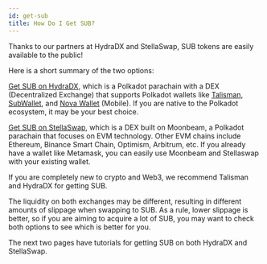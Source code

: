```yaml
---
id: get-sub
title: How Do I Get SUB?
---
```


Thanks to our partners at HydraDX and StellaSwap, SUB tokens are easily available to the public!

Here is a short summary of the two options:

[Get SUB on HydraDX](https://docs.subsocial.network/docs/tutorials/GetSUB/hydradx), which is a Polkadot parachain with a DEX (Decentralized Exchange) 
that supports Polkadot wallets like [Talisman](https://www.talisman.xyz/), [SubWallet](https://www.subwallet.app/), 
and [Nova Wallet](https://novawallet.io/) (Mobile). If you are native to the Polkadot ecosystem, it may be your best choice.

[Get SUB on StellaSwap](https://docs.subsocial.network/docs/tutorials/GetSUB/stellaswap), which is a DEX built on Moonbeam, 
a Polkadot parachain that focuses on EVM technology. Other EVM chains include Ethereum, Binance Smart Chain, Optimism, Arbitrum, etc. 
If you already have a wallet like Metamask, you can easily use Moonbeam and Stellaswap with your existing wallet.

If you are completely new to crypto and Web3, we recommend Talisman and HydraDX for getting SUB.

The liquidity on both exchanges may be different, resulting in different amounts of slippage when swapping to SUB. As a rule, lower slippage is better, 
so if you are aiming to acquire a lot of SUB, you may want to check both options to see which is better for you.

The next two pages have tutorials for getting SUB on both HydraDX and StellaSwap.
